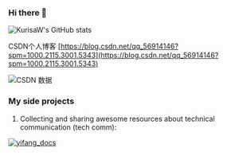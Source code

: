 ### Hi there 👋

<!--
**kurisaW/KurisaW** is a ✨ _special_ ✨ repository because its `README.md` (this file) appears on your GitHub profile.

Here are some ideas to get you started:

- 🔭 I’m currently working on ...
- 🌱 I’m currently learning ...
- 👯 I’m looking to collaborate on ...
- 🤔 I’m looking for help with ...
- 💬 Ask me about ...
- 📫 How to reach me: ...
- 😄 Pronouns: ...
- ⚡ Fun fact: ...
-->
![KurisaW's GitHub stats](https://github-readme-stats.vercel.app/api?username=KurisaW&show_icons=true&theme=default)

CSDN个人博客 [https://blog.csdn.net/qq_56914146?spm=1000.2115.3001.5343](https://blog.csdn.net/qq_56914146?spm=1000.2115.3001.5343)

![CSDN 数据](https://stats.justsong.cn/api/csdn?id=qq_56914146)

### My side projects

1. Collecting and sharing awesome resources about technical communication (tech comm):

[![yifang_docs](https://github-readme-stats.vercel.app/api/pin?username=KurisaW&repo=awesome-technical-communication&theme=radical)](https://github.com/kurisaW/yifang_docs)
